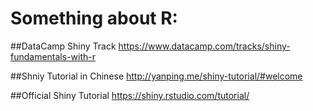 # Something about R: 


##DataCamp Shiny Track
<https://www.datacamp.com/tracks/shiny-fundamentals-with-r>

##Shniy Tutorial in Chinese
<http://yanping.me/shiny-tutorial/#welcome>

##Official Shiny Tutorial
<https://shiny.rstudio.com/tutorial/>
